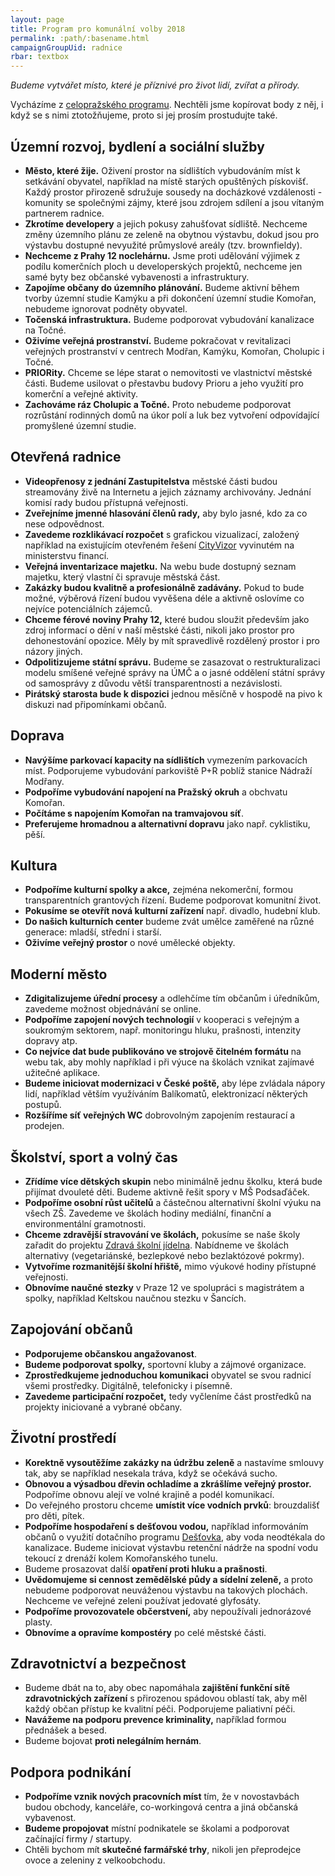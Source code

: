 ```yaml
---
layout: page
title: Program pro komunální volby 2018
permalink: :path/:basename.html
campaignGroupUid: radnice
rbar: textbox
---
```


_Budeme vytvářet místo, které je příznivé pro život lidí, zvířat a přírody._

Vycházíme z [celopražského programu](https://praha.pirati.cz/volby/2018-komunalni.html?pohled=program). Nechtěli jsme kopírovat body z něj, i když se s nimi ztotožňujeme, proto si jej prosím prostudujte také.

## Územní rozvoj, bydlení a sociální služby

* **Město, které žije.** Oživení prostor na sídlištích vybudováním míst k setkávání obyvatel, například na místě starých opuštěných pískovišť. Každý prostor přirozeně sdružuje sousedy na docházkové vzdálenosti - komunity se společnými zájmy, které jsou zdrojem sdílení a jsou vítaným partnerem radnice.
* **Zkrotíme developery** a jejich pokusy zahušťovat sídliště. Nechceme změny územního plánu ze zeleně na obytnou výstavbu, dokud jsou pro výstavbu dostupné nevyužité průmyslové areály (tzv. brownfieldy).
* **Nechceme z Prahy 12 noclehárnu.** Jsme proti udělování výjimek z podílu komerčních ploch u developerských projektů, nechceme jen samé byty bez občanské vybavenosti a infrastruktury.
* **Zapojíme občany do územního plánování.** Budeme aktivní během tvorby územní studie Kamýku a při dokončení územní studie Komořan, nebudeme ignorovat podněty obyvatel.
* **Točenská infrastruktura.** Budeme podporovat vybudování kanalizace na Točné.
* **Oživíme veřejná prostranství.** Budeme pokračovat v revitalizaci veřejných prostranství v centrech Modřan, Kamýku, Komořan, Cholupic i Točné.
* **PRIORity.** Chceme se lépe starat o nemovitosti ve vlastnictví městské části. Budeme usilovat o přestavbu budovy Prioru a jeho využití pro komerční a veřejné aktivity.
* **Zachováme ráz Cholupic a Točné.** Proto nebudeme podporovat rozrůstání rodinných domů na úkor polí a luk bez vytvoření odpovídající promyšlené územní studie.

## Otevřená radnice

* **Videopřenosy z jednání Zastupitelstva** městské části budou streamovány živě na Internetu a jejich záznamy archivovány. Jednání komisí rady budou přístupná veřejnosti.
* **Zveřejníme jmenné hlasování členů rady,** aby bylo jasné, kdo za co nese odpovědnost.
* **Zavedeme rozklikávací rozpočet** s grafickou vizualizací, založený například na existujícím otevřeném řešení [CityVizor](https://www.cityvizor.cz) vyvinutém na ministerstvu financí.
* **Veřejná inventarizace majetku.** Na webu bude dostupný seznam majetku, který vlastní či spravuje městská část.
* **Zakázky budou kvalitně a profesionálně zadávány.** Pokud to bude možné, výběrová řízení budou vyvěšena déle a aktivně oslovíme co nejvíce potenciálních zájemců.
* **Chceme férové noviny Prahy 12,** které budou sloužit především jako zdroj informací o dění v naší městské části, nikoli jako prostor pro dehonestování opozice. Měly by mít spravedlivě rozdělený prostor i pro názory jiných.
* **Odpolitizujeme státní správu.** Budeme se zasazovat o restrukturalizaci modelu smíšené veřejné správy na ÚMČ a o jasné oddělení státní správy od samosprávy z důvodu větší transparentnosti a nezávislosti.
* **Pirátský starosta bude k dispozici** jednou měsíčně v hospodě na pivo k diskuzi nad připomínkami občanů.

## Doprava

* **Navýšíme parkovací kapacity na sídlištích** vymezením parkovacích míst. Podporujeme vybudování parkoviště P+R poblíž stanice Nádraží Modřany.
* **Podpoříme vybudování napojení na Pražský okruh** a obchvatu Komořan.
* **Počítáme s napojením Komořan na tramvajovou síť**.
* **Preferujeme hromadnou a alternativní dopravu** jako např. cyklistiku, pěší.

## Kultura

* **Podpoříme kulturní spolky a akce,** zejména nekomerční, formou transparentních grantových řízení. Budeme podporovat komunitní život.
* **Pokusíme se otevřít nová kulturní zařízení** např. divadlo, hudební klub.
* **Do našich kulturních center** budeme zvát umělce zaměřené na různé generace: mladší, střední i starší.
* **Oživíme veřejný prostor** o nové umělecké objekty.

## Moderní město

* **Zdigitalizujeme úřední procesy** a odlehčíme tím občanům i úředníkům, zavedeme možnost objednávání se online.
* **Podpoříme zapojení nových technologií** v kooperaci s veřejným a soukromým sektorem, např. monitoringu hluku, prašnosti, intenzity dopravy atp.
* **Co nejvíce dat bude publikováno ve strojově čitelném formátu** na webu tak, aby mohly například i při výuce na školách vznikat zajímavé užitečné aplikace.
* **Budeme iniciovat modernizaci v České poště,** aby lépe zvládala nápory lidí, například větším využíváním Balíkomatů, elektronizací některých postupů.
* **Rozšíříme síť veřejných WC** dobrovolným zapojením restaurací a prodejen.

## Školství, sport a volný čas

* **Zřídíme více dětských skupin** nebo minimálně jednu školku, která bude přijímat dvouleté děti. Budeme aktivně řešit spory v MŠ Podsaďáček.
* **Podpoříme osobní růst učitelů** a částečnou alternativní školní výuku na všech ZŠ. Zavedeme ve školách hodiny mediální, finanční a environmentální gramotnosti.
* **Chceme zdravější stravování ve školách,** pokusíme se naše školy zařadit do projektu [Zdravá školní jídelna](https://www.zdravaskolnijidelna.cz/). Nabídneme ve školách alternativy (vegetariánské, bezlepkové nebo bezlaktózové pokrmy).
* **Vytvoříme rozmanitější školní hřiště,** mimo výukové hodiny přístupné veřejnosti.
* **Obnovíme naučné stezky** v Praze 12 ve spolupráci s magistrátem a spolky, například Keltskou naučnou stezku v Šancích.

## Zapojování občanů

* **Podporujeme občanskou angažovanost**.
* **Budeme podporovat spolky,** sportovní kluby a zájmové organizace.
* **Zprostředkujeme jednoduchou komunikaci** obyvatel se svou radnicí všemi prostředky. Digitálně, telefonicky i písemně.
* **Zavedeme participační rozpočet,** tedy vyčleníme část prostředků na projekty iniciované a vybrané občany.

## Životní prostředí

* **Korektně vysoutěžíme zakázky na údržbu zeleně** a nastavíme smlouvy tak, aby se například nesekala tráva, když se očekává sucho.
* **Obnovou a výsadbou dřevin ochladíme a zkrášlíme veřejný prostor.** Podpoříme obnovu alejí ve volné krajině a podél komunikací.
* Do veřejného prostoru chceme **umístit více vodních prvků**: brouzdališť pro děti, pítek.
* **Podpoříme hospodaření s dešťovou vodou,** například informováním občanů o využití dotačního programu [Dešťovka](https://www.dotacedestovka.cz), aby voda neodtékala do kanalizace. Budeme iniciovat výstavbu retenční nádrže na spodní vodu tekoucí z drenáží kolem Komořanského tunelu.
* Budeme prosazovat další **opatření proti hluku a prašnosti**.
* **Uvědomujeme si cennost zemědělské půdy a sídelní zeleně,** a proto nebudeme podporovat neuváženou výstavbu na takových plochách. Nechceme ve veřejné zeleni používat jedovaté glyfosáty.
* **Podpoříme provozovatele občerstvení,** aby nepoužívali jednorázové plasty.
* **Obnovíme a opravíme kompostéry** po celé městské části.

## Zdravotnictví a bezpečnost

* Budeme dbát na to, aby obec napomáhala **zajištění funkční sítě zdravotnických zařízení** s přirozenou spádovou oblastí tak, aby měl každý občan přístup ke kvalitní péči. Podporujeme paliativní péči.
* **Navážeme na podporu prevence kriminality,** například formou přednášek a besed.
* Budeme bojovat **proti nelegálním hernám**.

## Podpora podnikání

* **Podpoříme vznik nových pracovních míst** tím, že v novostavbách budou obchody, kanceláře, co-workingová centra a jiná občanská vybavenost.
* **Budeme propojovat** místní podnikatele se školami a podporovat začínající firmy / startupy.
* Chtěli bychom mít **skutečné farmářské trhy**, nikoli jen přeprodejce ovoce a zeleniny z velkoobchodu.

